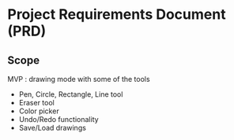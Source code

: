# Project Requirements Document (PRD)

## Scope

MVP : drawing mode with some of the tools
- Pen, Circle, Rectangle, Line tool
- Eraser tool
- Color picker
- Undo/Redo functionality
- Save/Load drawings

